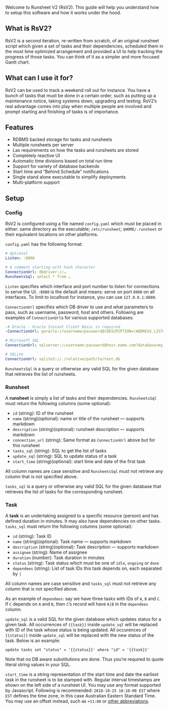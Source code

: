 Welcome to Runsheet V2 (RsV2). This guide will help you understand how
to setup this software and how it works under the hood.

## What is RsV2?

RsV2 is a second iteration, re-written from scratch, of an original
runsheet script which given a set of tasks and their dependencies,
scheduled them in the most time optimized arrangement and provided a UI
to help tracking the progress of those tasks. You can think of it as a
simpler and more focused Gantt chart.

## What can I use it for?

RsV2 can be used to track a weekend roll out for instance. You have a
bunch of tasks that must be done in a certain order, such as putting up
a maintenance notice, taking systems down, upgrading and testing. RsV2’s
real advantage comes into play when multiple people are involved and
prompt starting and finishing of tasks is of importance.

## Features

* RDBMS backed storage for tasks and runsheets
* Multiple runsheets per server
* Lax requirements on how the tasks and runsheets are stored
* Completely reactive UI
* Automatic time divisions based on total run time
* Support for variety of database backends
* Start time and “Behind Schedule” notifications
* Single stand alone executable to simplify deployments
* Multi-platform support

## Setup

### Config

RsV2 is configured using a file named `config.yaml` which must be placed
in either: same directory as the executable; `/etc/runsheet`;
`$HOME/.runsheet` or their equivalent locations on other platforms.

`config.yaml` has the following format:

```yaml
# Optional
Listen: :8080

# A comment starting with hash character
ConnectionUrl: dbdriver://…
RunsheetsSql: select * from …
```

`Listen` specifies which interface and port number to listen for
connections to serve the UI. `:8080` is the default and means: serve on
port `8080` on all interfaces. To limit to localhost for instance, you
can use `127.0.0.1:8080`.

`ConnectionUrl` specifies which DB driver to use and what parameters to
pass, such as username, password, host and others. Following are
examples of `ConnectionUrl`s for various supported databases:

```yaml
-# Oracle - Oracle Instant Client Basic is required
-ConnectionUrl: goracle://username/password@(DESCRIPTION=(ADDRESS_LIST=(ADDRESS=(PROTOCOL=tcp)(HOST=host.name.com)(PORT=1530)))(CONNECT_DATA=(SERVICE_NAME=MY_SERVICE_NAME)))

# Microsoft SQL
ConnectionUrl: sqlserver://username:password@host.name.com?database=my_db

# SQLite
ConnectionUrl: sqlite3://./relative/path/to/test.db
```

`RunsheetsSql` is a query or otherwise any valid SQL for the given
database that retrieves the list of runsheets.

### Runsheet

A **runsheet** is simply a list of tasks and their dependencies.
`RunsheetsSql` must return the following columns (some optional):

* `id` (string): ID of the runsheet
* `name` (string)(optional): name or title of the runsheet — supports
  markdown
* `description` (string)(optional): runsheet description — supports
  markdown
* `connection_url` (string): Same format as `ConnectionUrl` above but
  for this runsheet
* `tasks_sql` (string): SQL to get the list of tasks
* `update_sql` (string): SQL to update status of a task
* `start_time` (string)(optional): start time and date of the first task

All column names are case sensitive and `RunsheetsSql` must not retrieve
any column that is not specified above.

`tasks_sql` is a query or otherwise any valid SQL for the given database
that retrieves the list of tasks for the corresponding runsheet.

### Task

A **task** is an undertaking assigned to a specific resource (person)
and has defined duration in minutes. It may also have dependencies on
other tasks. `tasks_sql` must return the following columns (some
optional):

* `id` (string): Task ID
* `name` (string)(optional): Task name — supports markdown
* `description` (string)(optional): Task description — supports markdown
* `assignee` (string): Name of assignee
* `duration` (number): Task duration in minutes
* `status` (string): Task status which must be one of `idle`, `ongoing`
  or `done`
* `dependees` (string): List of task IDs this task depends on, each
  separated by `|`

All column names are case sensitive and `tasks_sql` must not retrieve
any column that is not specified above.

As an example of `dependees`: say we have three tasks with IDs of `A`,
`B` and `C`. If `C` depends on `A` and `B`, then `C`’s record will have
`A|B` in the `dependees` column.

`update_sql` is a valid SQL for the given database which updates status
for a given task. All occurrences of `{{task}}` inside `update_sql` will
be replaced with ID of the task whose status is being updated. All
occurences of `{{status}}` inside `update_sql` will be replaced with the
new status of the task. Below is an example:

```
update tasks set "status" = '{{status}}' where "id" = '{{task}}'
```

Note that no DB aware substitutions are done. Thus you’re required to
quote literal string values in your SQL.

`start_time` is a string representation of the start time and date the
earliest task in the runsheet is to be stamped with. Regular interval
timestamps are shown on the left side of a runsheet UI. You may use any
format supported by Javascript. Following is recommended: `2018-10-25
18:10:00 EST` where `EST` defines the time zone, in this case Australian
Eastern Standard Time. You may use an offset instead, such as `+11:00`
or [other abbreviations](https://www.timeanddate.com/time/zones/).
